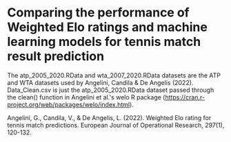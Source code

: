 # Comparing the performance of Weighted Elo ratings and machine learning models for tennis match result prediction

The atp_2005_2020.RData and wta_2007_2020.RData datasets are the ATP and WTA datasets used by Angelini, Candila & De Angelis (2022).
Data_Clean.csv is just the atp_2005_2020.RData dataset passed through the clean() function in Angelini et al.'s welo R package (https://cran.r-project.org/web/packages/welo/index.html).

Angelini, G., Candila, V., & De Angelis, L. (2022). Weighted Elo rating for tennis match predictions. European Journal of Operational Research, 297(1), 120-132.
